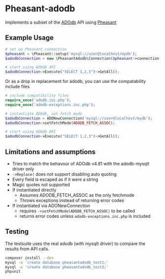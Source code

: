 Pheasant-adodb
==============
Implements a subset of the [ADOdb](http://phplens.com/adodb/) API using [Pheasant](http://getpheasant.com/)


Example Usage
----------------------------
```php
# set up Pheasant connection
$pheasant = \Pheasant::setup('mysql://user@localhost/mydb');
$adodbConnection = new \PheasantAdodb\Connection($pheasant->connection());

# start using ADOdb API
$adodbConnection->Execute("SELECT 1,2,3")->GetAll();
```

Or as a drop in replacement for adodb, you can use the compatability include files
```php
# include compatibility files
require_once('adodb.inc.php');
require_once('adodb-exceptions.inc.php');

# instantiate ADOdb, set fetch mode
$adodbConnection = ADONewConnection('mysql://user@localhost/mydb');
$adodbConnection->setFetchMode(ADODB_FETCH_ASSOC);

# start using ADOdb API
$adodbConnection->Execute("SELECT 1,2,3")->GetAll();
```


Limitations and assumptions
----------------------------
 * Tries to match the behavour of ADOdb v4.81 with the adodb-mysqlt driver only
 * `->Replace(` does not support disabling auto quoting
 * Every field is escaped as if it were a string
 * Magic quotes not supported
 * If instantiated directly
   * Assumes ADODB_FETCH_ASSOC as the only fetchmode
   * Throws exceptions instead of returning error codes
 * If instantiated via ADONewConnection
   * requires `->setFetchMode(ADODB_FETCH_ASSOC)` to be called
   * returns error codes unless `adodb-exceptions.inc.php` is included

Testing
----------------------------
The testsuite uses the real adodb (with mysqlt driver) to compare the results from API calls.

```bash
composer install --dev
mysql -e 'create database pheasantadodb_test1;'
mysql -e 'create database pheasantadodb_test2;'
phpunit
```

